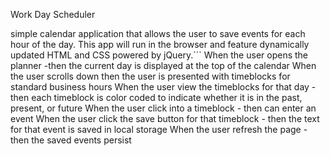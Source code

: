  Work Day Scheduler


simple calendar application that allows the user to save events for each hour of the day. This app will run in the browser and feature dynamically updated HTML and CSS powered by jQuery.```
When the user opens the planner  -then the current day is displayed at the top of the calendar
When the user  scrolls down then  the user is  presented with timeblocks for standard business hours
When the user  view the timeblocks for that day   -  then each timeblock is color coded to indicate whether it is in the past, present, or future
When the user  click into a timeblock   -  then can enter an event
When the user  click the save button for that timeblock   -   then the text for that event is saved in local storage
When the user  refresh the page   -   then the saved events persist
